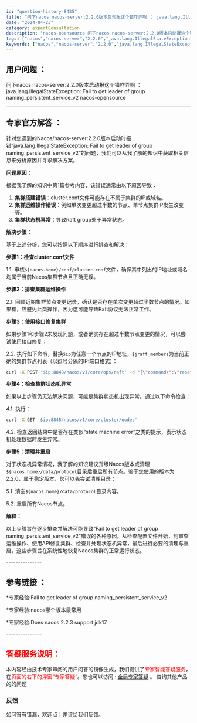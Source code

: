 ```yaml
---
id: "question-history-8435"
title: "问下nacos nacos-server:2.2.0版本启动报这个错咋弄啊 ： java.lang.IllegalStateException: Fail to get leader of group naming_persistent_service_v2 nacos-opensource"
date: "2024-04-23"
category: expertConsultation
description: "nacos-opensource 问下nacos nacos-server:2.2.0版本启动报这个错咋弄啊 ： java.lang.IllegalStateException: Fail to get leader of group naming_persistent_service_v2"
tags: ["nacos","nacos-server","2.2.0","java.lang.IllegalStateException","Fail to get leader","group naming_persistent_service_v2"]
keywords: ["nacos","nacos-server","2.2.0","java.lang.IllegalStateException","Fail to get leader","group naming_persistent_service_v2"]
---
```


## 用户问题 ： 
 问下nacos nacos-server:2.2.0版本启动报这个错咋弄啊 ： java.lang.IllegalStateException: Fail to get leader of group naming_persistent_service_v2 nacos-opensource 

---------------
## 专家官方解答 ：

针对您遇到的Nacos/nacos-server:2.2.0版本启动时报错“java.lang.IllegalStateException: Fail to get leader of group naming_persistent_service_v2”的问题，我们可以从我了解的知识中获取相关信息来分析原因并寻求解决方案。

**问题原因：**

根据我了解的知识中第1篇参考内容，该错误通常由以下原因导致：

1. **集群搭建错误**：cluster.conf文件可能存在不属于集群的IP或域名。
2. **集群运维操作错误**：例如单次变更超过半数的节点、单节点集群IP发生改变等。
3. **集群状态机异常**：导致Raft group处于异常状态。

**解决步骤：**

基于上述分析，您可以按照以下顺序进行排查和解决：

**步骤1：检查cluster.conf文件**

1.1. 审核`${nacos.home}/conf/cluster.conf`文件，确保其中列出的IP地址或域名均属于当前Nacos集群节点且正确无误。

**步骤2：排查集群运维操作**

2.1. 回顾近期集群节点变更记录，确认是否存在单次变更超过半数节点的情况。如果有，应避免此类操作，因为这可能导致Raft协议无法正常工作。

**步骤3：使用接口修复集群**

如果步骤1和步骤2未发现问题，或者确实存在超过半数节点变更的情况，可以尝试使用接口修复：

2.2. 执行如下命令，替换`$ip`为任意一个节点的IP地址，`$jraft_members`为当前正确的集群节点列表（以逗号分隔的IP:端口格式）：

```bash
curl -X POST '$ip:8848/nacos/v1/core/ops/raft' -d "{\"command\":\"resetPeers\",\"value\":\"$jraft_members\"}"
```

**步骤4：检查集群状态机异常**

如果以上步骤仍无法解决问题，可能是集群状态机出现异常。通过以下命令检查：

4.1. 执行：

```bash
curl -X GET '$ip:8848/nacos/v1/core/cluster/nodes'
```

4.2. 检查返回结果中是否存在类似“state machine error”之类的提示，表示状态机处理数据时发生异常。

**步骤5：清理并重启**

对于状态机异常情况，我了解的知识建议升级Nacos版本或清理`${nacos.home}/data/protocol`目录后重启所有节点。鉴于您使用的版本为2.2.0，属于稳定版本，您可以先尝试清理目录：

5.1. 清空`${nacos.home}/data/protocol`目录内容。

5.2. 重启所有Nacos节点。

**解释：**

以上步骤旨在逐步排查并解决可能导致“Fail to get leader of group naming_persistent_service_v2”错误的各种原因。从检查配置文件开始，到审查运维操作、使用API修复集群、检查并处理状态机异常，最后进行必要的清理与重启，这些步骤旨在系统性地恢复Nacos集群的正常运行状态。


<font color="#949494">---------------</font> 


## 参考链接 ：

*专家经验:Fail to get leader of group naming_persistent_service_v2 
 
 *专家经验:nacos哪个版本最常用 
 
 *专家经验:Does nacos 2.2.3 support jdk17 


 <font color="#949494">---------------</font> 
 


## <font color="#FF0000">答疑服务说明：</font> 

本内容经由技术专家审阅的用户问答的镜像生成，我们提供了<font color="#FF0000">专家智能答疑服务</font>，在<font color="#FF0000">页面的右下的浮窗”专家答疑“</font>。您也可以访问 : [全局专家答疑](https://opensource.alibaba.com/chatBot) 。 咨询其他产品的的问题

### 反馈
如问答有错漏，欢迎点：[差评](https://ai.nacos.io/user/feedbackByEnhancerGradePOJOID?enhancerGradePOJOId=11618)给我们反馈。
